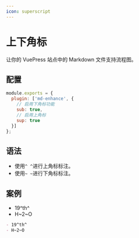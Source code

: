 ```yaml
---
icon: superscript
---
```


# 上下角标

让你的 VuePress 站点中的 Markdown 文件支持流程图。

## 配置

```js {4,6}
module.exports = {
  plugin: ['md-enhance', {
    // 启用下角标功能
    sub: true,
    // 启用上角标
    sup: true
  }]
};
```

## 语法

- 使用`^ ^`进行上角标标注。
- 使用`~ ~`进行下角标标注。

## 案例

- 19^th^
- H~2~O

```md
- 19^th^
- H~2~O
```
